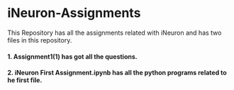 # iNeuron-Assignments
This Repository has all the assignments related with iNeuron and has two files in this repository.

#### 1. Assignment1(1) has got all the questions.
#### 2. iNeuron First Assignment.ipynb has all the python programs related to he first file.
